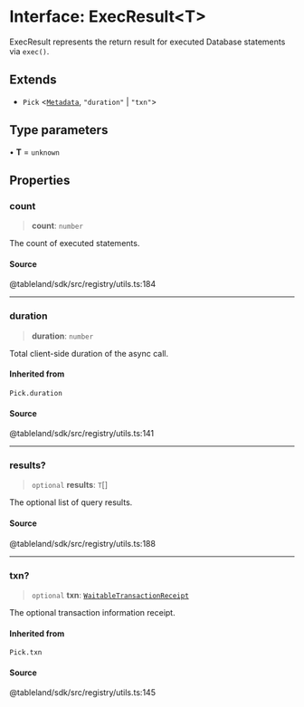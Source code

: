 # Interface: ExecResult\<T\>

ExecResult represents the return result for executed Database statements via `exec()`.

## Extends

- `Pick` \<[`Metadata`](Metadata.md), `"duration"` \| `"txn"`\>

## Type parameters

• **T** = `unknown`

## Properties

### count

> **count**: `number`

The count of executed statements.

#### Source

@tableland/sdk/src/registry/utils.ts:184

***

### duration

> **duration**: `number`

Total client-side duration of the async call.

#### Inherited from

`Pick.duration`

#### Source

@tableland/sdk/src/registry/utils.ts:141

***

### results?

> `optional` **results**: `T`[]

The optional list of query results.

#### Source

@tableland/sdk/src/registry/utils.ts:188

***

### txn?

> `optional` **txn**: [`WaitableTransactionReceipt`](../type-aliases/WaitableTransactionReceipt.md)

The optional transaction information receipt.

#### Inherited from

`Pick.txn`

#### Source

@tableland/sdk/src/registry/utils.ts:145
